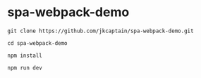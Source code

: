 # spa-webpack-demo

```
git clone https://github.com/jkcaptain/spa-webpack-demo.git

cd spa-webpack-demo

npm install

npm run dev

```
